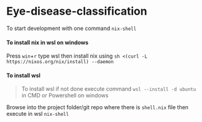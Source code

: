 # Eye-disease-classification
To start development with one command `nix-shell` 
#### To install nix in wsl on windows
Press `win`+`r` type wsl then install nix using `sh <(curl -L https://nixos.org/nix/install) --daemon`
#### To install wsl 
> To install wsl if not done execute command `wsl --install -d ubuntu` in CMD or Powershell on windows


Browse into the project folder/git repo where there is `shell.nix` file then execute in wsl
`nix-shell`
